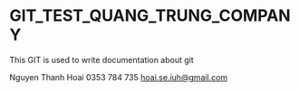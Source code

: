 # GIT_TEST_QUANG_TRUNG_COMPANY
This GIT is used to write documentation about git

Nguyen Thanh Hoai
0353 784 735
hoai.se.iuh@gmail.com
